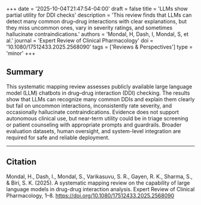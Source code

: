 +++
date = '2025-10-04T21:47:54-04:00'
draft = false
title = 'LLMs show partial utility for DDI checks'
description = 'This review finds that LLMs can detect many common drug–drug interactions with clear explanations, but they miss uncommon ones, vary in severity ratings, and sometimes hallucinate contraindications.'
authors = 'Mondal, H, Dash, I, Mondal, S, et al.'
journal = 'Expert Review of Clinical Pharmacology'
doi = '10.1080/17512433.2025.2568090'
tags = ['Reviews & Perspectives']
type = 'minor'
+++

## Summary  
This systematic mapping review assesses publicly available large language model (LLM) chatbots in drug–drug interaction (DDI) checking. The results show that LLMs can recognize many common DDIs and explain them clearly but fail on uncommon interactions, inconsistently rate severity, and occasionally hallucinate contraindications. Evidence does not support autonomous clinical use, but near-term utility could be in triage screening or patient counseling with appropriate prompts and guardrails. Broader evaluation datasets, human oversight, and system-level integration are required for safe and reliable deployment.

---

## Citation  
Mondal, H., Dash, I., Mondal, S., Varikasuvu, S. R., Gayen, R. K., Sharma, S., & Biri, S. K. (2025). A systematic mapping review on the capability of large language models in drug-drug interaction analysis. Expert Review of Clinical Pharmacology, 1–8. https://doi.org/10.1080/17512433.2025.2568090